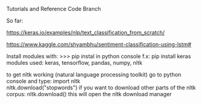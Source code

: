 Tutorials and Reference Code Branch

So far: 

https://keras.io/examples/nlp/text_classification_from_scratch/

https://www.kaggle.com/shyambhu/sentiment-classification-using-lstm#

Install modules with: >>> pip instal <module name> in python console
f.x:  pip install keras
modules used:
keras, tensorflow, pandas, numpy, nltk

to get nltk working (natural language processing toolkit)
go to python console and type:
 import nltk  
 nltk.download("stopwords") 
if you want to download other parts of the nltk corpus: 
 nltk.download()
this will open the nltk download manager
